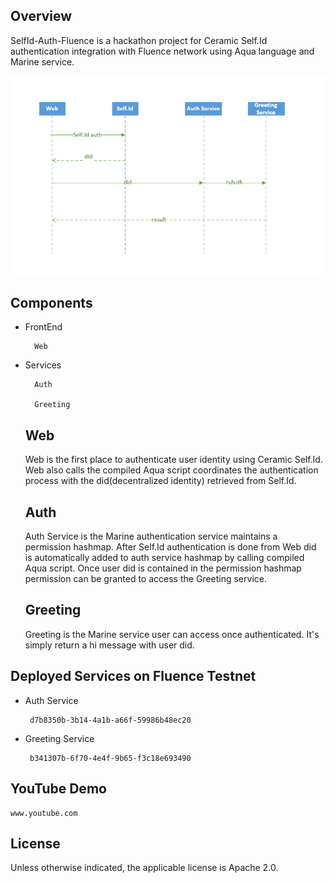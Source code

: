 
## Overview
SelfId-Auth-Fluence is a hackathon project for Ceramic Self.Id authentication integration with Fluence network using Aqua language and Marine service.


![](flow.png)

## Components
- FrontEnd

        Web
- Services

        Auth

        Greeting

    ## Web
    Web is the first place to authenticate user identity using Ceramic Self.Id. Web also calls the compiled Aqua script coordinates the authentication process with the did(decentralized identity) retrieved from Self.Id.
    ## Auth
    Auth Service is the Marine authentication service maintains a permission hashmap. After Self.Id authentication is done from Web did is automatically added to auth service hashmap by calling compiled Aqua script. Once user did is contained in the permission hashmap permission can be granted to access the Greeting service.
    ## Greeting
    Greeting is the Marine service user can access once authenticated. It's simply return a hi message with user did.

## Deployed Services on Fluence Testnet
 - Auth Service

        d7b8350b-3b14-4a1b-a66f-59986b48ec20

 - Greeting Service

        b341307b-6f70-4e4f-9b65-f3c18e693490

## YouTube Demo
    www.youtube.com


## License
Unless otherwise indicated, the applicable license is Apache 2.0.